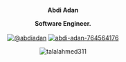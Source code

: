 <p align="center"><strong>Abdi Adan</strong></p>
<p align="center"><strong>Software Engineer.</strong></p>

<p align="center">
<a href=https://dev.to/@abdiadan target="_blank"><img align="center" src=https://img.shields.io/badge/-Dev-lightgrey alt="@abdiadan"/></a>
<a href=https://www.linkedin.com/in/abdi-adan-☕-764564176/ target="_blank"><img align="center" src=https://img.shields.io/badge/LinkedIn-blue alt="abdi-adan-764564176" /></a>
</p>

<p align="center"><img src="https://github-readme-streak-stats.herokuapp.com/?user=abdi-adan&" alt="talalahmed311" /></p>
